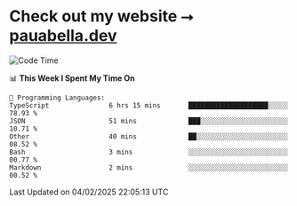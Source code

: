 # Check out my website ⭢ [pauabella.dev](https://pauabella.dev)

<!--START_SECTION:waka-->
![Code Time](http://img.shields.io/badge/Code%20Time-4%2C038%20hrs%2039%20mins-blue)

📊 **This Week I Spent My Time On** 

```text
💬 Programming Languages: 
TypeScript               6 hrs 15 mins       ████████████████████░░░░░   78.93 % 
JSON                     51 mins             ███░░░░░░░░░░░░░░░░░░░░░░   10.71 % 
Other                    40 mins             ██░░░░░░░░░░░░░░░░░░░░░░░   08.52 % 
Bash                     3 mins              ░░░░░░░░░░░░░░░░░░░░░░░░░   00.77 % 
Markdown                 2 mins              ░░░░░░░░░░░░░░░░░░░░░░░░░   00.52 % 
```


 Last Updated on 04/02/2025 22:05:13 UTC
<!--END_SECTION:waka-->
